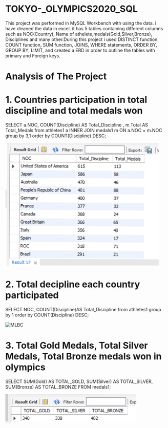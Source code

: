 # TOKYO-_OLYMPICS2020_SQL


This project was performed in MySQL Workbench with using the data. i have cleaned the data in excel. it has 5 tables containing different columns such as NOC(Country), Name of athelete,medals(Gold,Silver,Bronze), Disciplines and many other.During this project i used DISTINCT function, COUNT function, SUM function, JOINS, WHERE statements, ORDER BY, GROUP BY, LIMIT, and created a ERD in order to outline the tables with primary and Foreign keys.

# Analysis of The Project

# 1. Countries participation in total discipline and total medals won

   SELECT a.NOC, COUNT(Discipline) AS Total_Discipline , m.Total AS Total_Medals
   from athletes1 a
   INNER JOIN 
   medals1 m ON a.NOC = m.NOC
   group by 3,1
   order by COUNT(Discipline) DESC;

  <img src = "https://github.com/abhilashapanchal22/TOKYO-_OLYMPICS2020_SQL/blob/main/Screenshot%20(31).png" alt = "MLBC">

# 2. Total decipline each country participated

   SELECT NOC, COUNT(Discipline)AS Total_Discipline
   from athletes1
   group by 1
   order by COUNT(Discipline) DESC;
   
   <img src = "https://github.com/abhilashapanchal22/TOKYO-_OLYMPICS2020_SQL" alt = "MLBC">
   
# 3. Total Gold Medals, Total Silver Medals, Total Bronze medals won in olympics
   
   SELECT SUM(Gold) AS TOTAL_GOLD, SUM(Silver) AS TOTAL_SILVER, SUM(Bronze) AS TOTAL_BRONZE
   FROM medals1;

  <img src = "https://github.com/abhilashapanchal22/TOKYO-_OLYMPICS2020_SQL/blob/main/Screenshot%20(35).png" alt = "MLBC">
